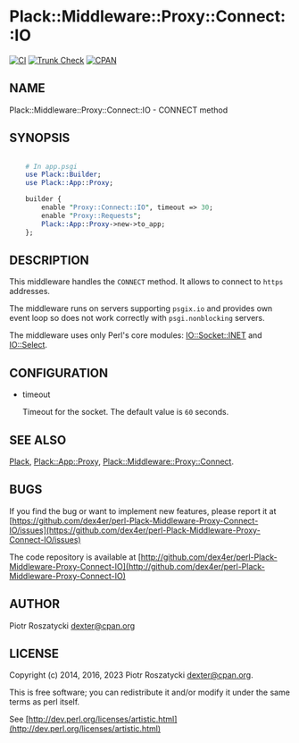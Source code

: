 # Plack::Middleware::Proxy::Connect::IO

[![CI](https://github.com/dex4er/perl-Plack-Middleware-Proxy-Connect-IO/actions/workflows/ci.yaml/badge.svg)](https://github.com/dex4er/perl-Plack-Middleware-Proxy-Connect-IO/actions/workflows/ci.yaml)
[![Trunk Check](https://github.com/dex4er/perl-Plack-Middleware-Proxy-Connect-IO/actions/workflows/trunk.yaml/badge.svg)](https://github.com/dex4er/perl-Plack-Middleware-Proxy-Connect-IO/actions/workflows/trunk.yaml)
[![CPAN](https://img.shields.io/cpan/v/Plack-Middleware-Proxy-Connect-IO)](https://metacpan.org/dist/Plack-Middleware-Proxy-Connect-IO)

## NAME

Plack::Middleware::Proxy::Connect::IO - CONNECT method

## SYNOPSIS

```perl

    # In app.psgi
    use Plack::Builder;
    use Plack::App::Proxy;

    builder {
        enable "Proxy::Connect::IO", timeout => 30;
        enable "Proxy::Requests";
        Plack::App::Proxy->new->to_app;
    };

```

## DESCRIPTION

This middleware handles the `CONNECT` method. It allows to connect to
`https` addresses.

The middleware runs on servers supporting `psgix.io` and provides own
event loop so does not work correctly with `psgi.nonblocking` servers.

The middleware uses only Perl's core modules: [IO::Socket::INET](https://metacpan.org/pod/IO%3A%3ASocket%3A%3AINET) and
[IO::Select](https://metacpan.org/pod/IO%3A%3ASelect).

## CONFIGURATION

- timeout

    Timeout for the socket. The default value is `60` seconds.

## SEE ALSO

[Plack](https://metacpan.org/pod/Plack), [Plack::App::Proxy](https://metacpan.org/pod/Plack%3A%3AApp%3A%3AProxy), [Plack::Middleware::Proxy::Connect](https://metacpan.org/pod/Plack%3A%3AMiddleware%3A%3AProxy%3A%3AConnect).

## BUGS

If you find the bug or want to implement new features, please report it at
[https://github.com/dex4er/perl-Plack-Middleware-Proxy-Connect-IO/issues](https://github.com/dex4er/perl-Plack-Middleware-Proxy-Connect-IO/issues)

The code repository is available at
[http://github.com/dex4er/perl-Plack-Middleware-Proxy-Connect-IO](http://github.com/dex4er/perl-Plack-Middleware-Proxy-Connect-IO)

## AUTHOR

Piotr Roszatycki <dexter@cpan.org>

## LICENSE

Copyright (c) 2014, 2016, 2023 Piotr Roszatycki <dexter@cpan.org>.

This is free software; you can redistribute it and/or modify it under
the same terms as perl itself.

See [http://dev.perl.org/licenses/artistic.html](http://dev.perl.org/licenses/artistic.html)
